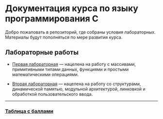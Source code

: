 # Документация курса по языку программирования C 
Добро пожаловать в репозиторий, где собраны условия лабораторных. Материалы будут пополняться по мере развития курса.

## Лабораторные работы
 - [Первая лабораторная](https://github.com/BaraGodLike/C_ITMO_Design_2025/blob/main/first_lab.md "Первая лаба") — нацелена на работу с массивами, примитивными типами данных, функциями и простыми математическими операциями.

 - [Вторая лабораторная](https://github.com/BaraGodLike/C_ITMO_Design_2025/blob/main/second_lab.md "Вторая лаба") — нацелена на работу со структурами, динамической памятью, модульной архитектурой, линковкой и обработкой пользовательского ввода.

---
### [Таблица с баллами](https://docs.google.com/spreadsheets/d/1Q08p_m_e7acdp23ce9treS7xCv_wD9tysXgtEBr0_hg/edit?usp=sharing "тобличка")
